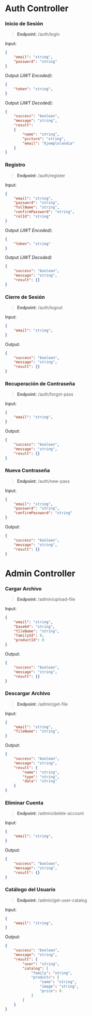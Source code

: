 # Auth Controller
### Inicio de Sesión

>**Endpoint**: /auth/login

Input:

```json
{
    "email": "string",
    "password": "string"
}
```

Output *(JWT Encoded)*:

```json
{
    "token": "string",
}
```

Output *(JWT Decoded)*:

```json
{
    "success": "boolean",
    "message": "string",
    "result":
    {
        "name": "string",
        "picture": "string",
        "email": "Ejemplolandia"
    }
}
```

### Registro

>**Endpoint**: /auth/register

Input:

```json
{
    "email": "string",
    "password": "string",
    "fullName": "string",
    "confirmPassword": "string",
    "rolId": "string"
}
```

Output *(JWT Encoded)*:

```json
{
    "token": "string"
}
```

Output *(JWT Decoded)*

```json
{
    "success": "boolean",
    "message": "string",
    "result": {}
}
```

### Cierre de Sesión

>**Endpoint**: /auth/logout

Input:

```json
{
    "email": "string",
}
```

Output:

```json
{
    "success": "boolean",
    "message": "string",
    "result": {}
}
```

### Recuperación de Contraseña

>**Endpoint**: /auth/forgot-pass

Input:

```json
{
    "email": "string",
}
```

Output:

```json
{
    "success": "boolean",
    "message": "string",
    "result": {}
}
```

### Nueva Contraseña

>**Endpoint**: /auth/new-pass

Input:

```json
{
    "email": "string",
    "password": "string",
    "confirmPassword": "string"
}
```

Output:

```json
{
    "success": "boolean",
    "message": "string",
    "result": {}
}
```

# Admin Controller
### Cargar Archivo

>**Endpoint**: /admin/upload-file

Input:

```json
{
    "email": "string",
    "base64": "string",
    "fileName": "string",
    "familyId": 0,
    "productId": 0
}
```

Output:

```json
{
    "success": "boolean",
    "message": "string",
    "result": {}
}
```

### Descargar Archivo

>**Endpoint**: /admin/get-file

Input:

```json
{
    "email": "string",
    "fileName": "string",
}
```

Output:

```json
{
    "success": "boolean",
    "message": "string",
    "result": {
        "name": "string",
        "type": "string",
        "data": "string"
    }
}
```

### Eliminar Cuenta

>**Endpoint**: /admin/delete-account

Input:

```json
{
    "email": "string",
}
```

Output:

```json
{
    "success": "boolean",
    "message": "string",
    "result": {}
}
```

### Catálogo del Usuario

>**Endpoint**: /admin/get-user-catalog

Input:

```json
{
    "email": "string",
}
```

Output:

```json
{
    "success": "boolean",
    "message": "string",
    "result": {
        "user": "string",
        "catalog": [
            "family": "string",
            "products": [
                "name": "string",
                "image": "string",
                "price": 0
            ]
        ]
    }
}
```